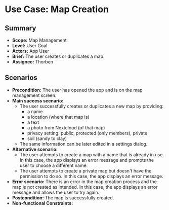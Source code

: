 # Use Case: Map Creation

## Summary

- **Scope:** Map Management
- **Level:** User Goal
- **Actors:** App User
- **Brief:** The user creates or duplicates a map.
- **Assignee:** Thorben

## Scenarios

- **Precondition:**
  The user has opened the app and is on the map management screen.
- **Main success scenario:**
  - The user successfully creates or duplicates a new map by providing:
    - a name
    - a location (where that map is)
    - a text
    - a photo from Nextcloud (of that map)
    - privacy setting: public, protected (only members), private
    - soil (sandy to clay)
  - The same information can be later edited in a settings dialog.
- **Alternative scenario:**
  - The user attempts to create a map with a name that is already in use.
    In this case, the app displays an error message and prompts the user to choose a different name.
  - The user attempts to create a private map but doesn't have the permission to do so.
    In this case, the app displays an error message.
- **Error scenario:**
  There is an error in the map creation process and the map is not created as intended.
  In this case, the app displays an error message and allows the user to try again.
- **Postcondition:**
  The map is successfully created.
- **Non-functional Constraints:**
